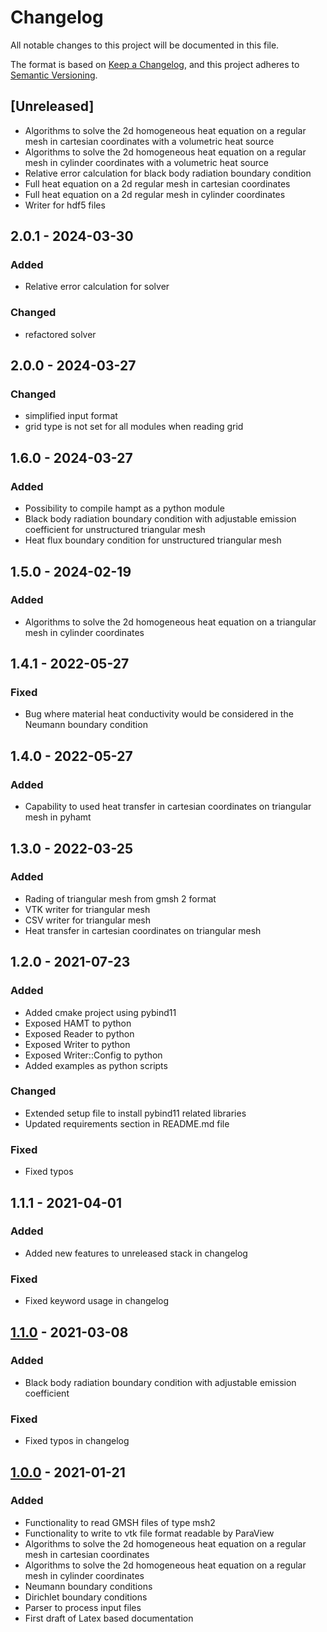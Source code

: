 # Changelog

All notable changes to this project will be documented in this file.

The format is based on [Keep a Changelog](https://keepachangelog.com/en/1.0.0/),
and this project adheres to [Semantic Versioning](https://semver.org/spec/v2.0.0.html).

## [Unreleased]
- Algorithms  to solve the 2d homogeneous heat equation on a regular mesh in cartesian coordinates with a volumetric heat source
- Algorithms  to solve the 2d homogeneous heat equation on a regular mesh in cylinder coordinates with a volumetric heat source
- Relative error calculation for black body radiation boundary condition
- Full heat equation on a 2d regular mesh in cartesian coordinates
- Full heat equation on a 2d regular mesh in cylinder coordinates
- Writer for hdf5 files

## 2.0.1 - 2024-03-30
### Added
- Relative error calculation for solver

### Changed
- refactored solver

## 2.0.0 - 2024-03-27
### Changed
- simplified input format
- grid type is not set for all modules when reading grid

## 1.6.0 - 2024-03-27
### Added
- Possibility to compile hampt as a python module
- Black body radiation boundary condition with adjustable emission coefficient for unstructured triangular mesh
- Heat flux boundary condition for unstructured triangular mesh

## 1.5.0 - 2024-02-19
### Added
- Algorithms to solve the 2d homogeneous heat equation on a triangular mesh in cylinder coordinates

## 1.4.1 - 2022-05-27
### Fixed
- Bug where material heat conductivity would be considered in the Neumann boundary condition

## 1.4.0 - 2022-05-27
### Added
- Capability to used heat transfer in cartesian coordinates on triangular mesh in pyhamt

## 1.3.0 - 2022-03-25
### Added
- Rading of triangular mesh from gmsh 2 format
- VTK writer for triangular mesh
- CSV writer for triangular mesh
- Heat transfer in cartesian coordinates on triangular mesh

## 1.2.0 - 2021-07-23
### Added
- Added cmake project using pybind11
- Exposed HAMT to python
- Exposed Reader to python
- Exposed Writer to python
- Exposed Writer::Config to python
- Added examples as python scripts
### Changed
- Extended setup file to install pybind11 related libraries
- Updated requirements section in README.md file
### Fixed
- Fixed typos

## 1.1.1 - 2021-04-01
### Added
- Added new features to unreleased stack in changelog
### Fixed
- Fixed keyword usage in changelog

## [1.1.0](https://github.com/LeoBasov/hamt/tree/v1.1.0) - 2021-03-08
### Added
- Black body radiation boundary condition with adjustable emission coefficient
### Fixed
- Fixed typos in changelog

## [1.0.0](https://github.com/LeoBasov/hamt/tree/v1.0.0) - 2021-01-21
### Added
- Functionality to read GMSH files of type msh2
- Functionality to write to vtk file format readable by ParaView
- Algorithms  to solve the 2d homogeneous heat equation on a regular mesh in cartesian coordinates
- Algorithms  to solve the 2d homogeneous heat equation on a regular mesh in cylinder coordinates
- Neumann boundary conditions
- Dirichlet boundary conditions
- Parser to process input files
- First draft of Latex based documentation
